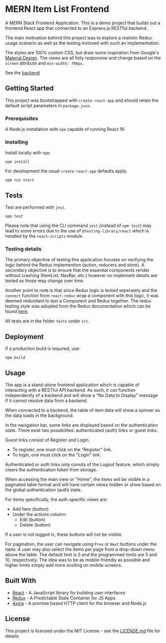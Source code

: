 # MERN Item List Frontend

A MERN Stack Frontend Application. This is a demo project that builds out a frontend React app that connected to an Express.js RESTful backend.

The main motivation behind this project was to explore a realistic Redux usage scenario as well as the testing invloved with such an implementation.

The styles are 100% custom CSS, but draw some inspiration from Google's [Material Design](https://material.io/design/). The views are all fully responsive and change based on the `screen` attribute and `min-width: 768px`.

See the [backend](https://github.com/sbhaseen/mern-item-list-backend)

## Getting Started

This project was bootstrapped with `create-react-app` and should retain the default script parameters in `package.json`.

### Prerequisites

A Node.js installation with `npm` capable of running React 16.

### Installing

Install locally with `npm`:

```
npm install
```

For development the usual `create-react-app` defaults apply.

```
npm run start
```

## Tests

Test are performed with `jest`.

```
npm test
```

Please note that using the CLI command `jest` (instead of `npm test`) may lead to some errors due to the use of `@testing-library/react` which is handled by the `react-scripts` module.

### Testing details

The primary objective of testing this application focuses on verifying the logic behind the Redux implemention (action, reducers and store). A secondary objective is to ensure that the essential components render without crashing (ItemList, NavBar, etc.) however no implement details are tested as those may change over time.

Another point to note is that since Redux logic is tested seperately and the `connect` function from `react-redux` wrap a component with this logic, it was deemed redundant to test a Component and Redux together. The redux testing style was adopted from the Redux documentation which can be found [here](https://redux.js.org/recipes/writing-tests/).

All tests are in the folder `tests` under `src`.

## Deployment

If a production build is required, use:

```
npm build
```

## Usage

The app is a stand-alone frontend application which is capable of interacting with a RESTful API backend. As such, it can function independently of a backend and will show a "No Data to Display" message if it cannot resolve data from a backend.

When connected to a backend, the table of item data will show a spinner as the data loads in the background.

In the navigation bar, some links are displayed based on the authentication state. There exist two possibilites: authenticated (auth) links or guest links.

Guest links consist of Register and Login.

- To register, one must click on the "Register" link.
- To login, one must click on the "Login" link.

Authenticated or auth links only consits of the Logout feature, which simply clears the authentication token from storage.

When accessing the main view or "Home", the items will be visible in a paginated table format and will have certain views hidden or show based on the global authentication (auth) state.

For items specifically, the auth-specific views are:

- Add Item (button)
- Under the actions column:
  - Edit (button)
  - Delete (button)

If a user is not logged in, these buttons will not be visible.

For pagination, the user can navigate using `Prev` or `Next` buttons under the table. A user may also select the items per page from a drop-down menu above the table. The default limit is 5 and the programmed limits are 5 and 10, respectively. The idea was to be as mobile-friendly as possible and higher limits simply add more scolling on mobile screens.

## Built With

- [React](https://reactjs.org/) - A JavaScript library for building user interfaces
- [Redux](https://redux.js.org/) - A Predictable State Container for JS Apps
- [Axios](https://github.com/axios/axios) - A promise based HTTP client for the browser and Node.js

## License

This project is licensed under the MIT License - see the [LICENSE.md](LICENSE.md) file for details
